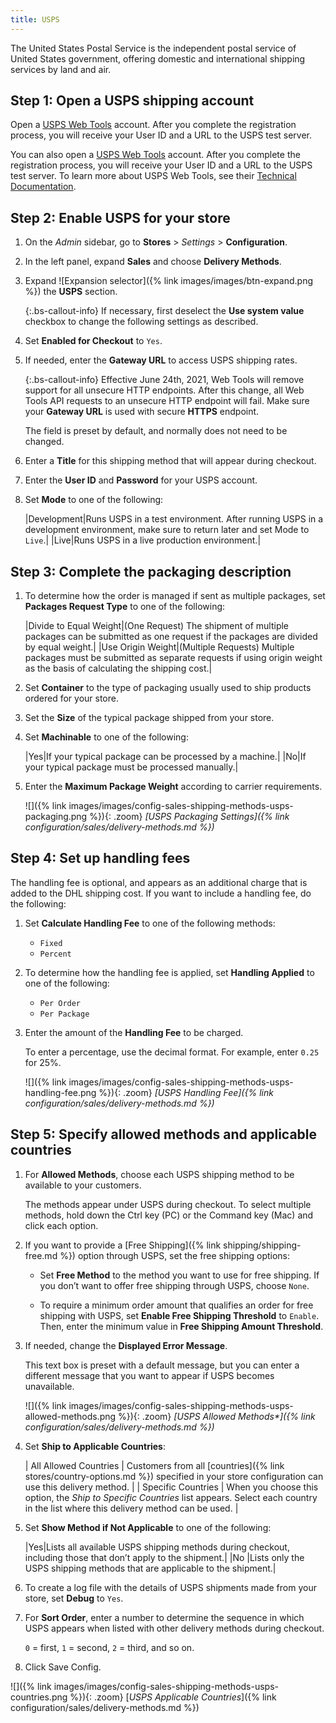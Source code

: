 ```yaml
---
title: USPS
---
```


The United States Postal Service is the independent postal service of United States government, offering domestic and international shipping services by land and air.

## Step 1: Open a USPS shipping account

Open a [USPS Web Tools][1] account. After you complete the registration process, you will receive your User ID and a URL to the USPS test server.

You can also open a [USPS Web Tools][1] account. After you complete the registration process, you will receive your User ID and a URL to the USPS test server. To learn more about USPS Web Tools, see their [Technical Documentation][2].

## Step 2: Enable USPS for your store

1. On the _Admin_ sidebar, go to **Stores** > _Settings_ > **Configuration**.

1. In the left panel, expand **Sales** and choose **Delivery Methods**.

1. Expand ![Expansion selector]({% link images/images/btn-expand.png %}) the **USPS** section.

   {:.bs-callout-info}
   If necessary, first deselect the **Use system value** checkbox to change the following settings as described.

1. Set **Enabled for Checkout** to `Yes`.

1. If needed, enter the **Gateway URL** to access USPS shipping rates.

   {:.bs-callout-info}
   Effective June 24th, 2021, Web Tools will remove support for all unsecure HTTP endpoints. After this change, all Web Tools API requests to an unsecure HTTP endpoint will fail. Make sure your **Gateway URL** is used with secure **HTTPS** endpoint.

   The field is preset by default, and normally does not need to be changed.

1. Enter a **Title** for this shipping method that will appear during checkout.

1. Enter the **User ID** and **Password** for your USPS account.

1. Set **Mode** to one of the following:

   |Development|Runs USPS in a test environment. After running USPS in a development environment, make sure to return later and set Mode to `Live`.|
   |Live|Runs USPS in a live production environment.|

## Step 3: Complete the packaging description

1. To determine how the order is managed if sent as multiple packages, set **Packages Request Type** to one of the following:

   |Divide to Equal Weight|(One Request) The shipment of multiple packages can be submitted as one request if the packages are divided by equal weight.|
   |Use Origin Weight|(Multiple Requests) Multiple packages must be submitted as separate requests if using origin weight as the basis of calculating the shipping cost.|

1. Set **Container** to the type of packaging usually used to ship products ordered for your store.

1. Set the **Size** of the typical package shipped from your store.

1. Set **Machinable** to one of the following:

   |Yes|If your typical package can be processed by a machine.|
   |No|If your typical package must be processed manually.|

1. Enter the **Maximum Package Weight** according to carrier requirements.

   ![]({% link images/images/config-sales-shipping-methods-usps-packaging.png %}){: .zoom}
   _[USPS Packaging Settings]({% link configuration/sales/delivery-methods.md %})_

## Step 4: Set up handling fees

The handling fee is optional, and appears as an additional charge that is added to the DHL shipping cost. If you want to include a handling fee, do the following:

1. Set **Calculate Handling Fee** to one of the following methods:

   * `Fixed`
   * `Percent`

1. To determine how the handling fee is applied, set **Handling Applied** to one of the following:

   * `Per Order`
   * `Per Package`

1. Enter the amount of the **Handling Fee** to be charged.

   To enter a percentage, use the decimal format. For example, enter `0.25` for 25%.

   ![]({% link images/images/config-sales-shipping-methods-usps-handling-fee.png %}){: .zoom}
   _[USPS Handling Fee]({% link configuration/sales/delivery-methods.md %})_

## Step 5: Specify allowed methods and applicable countries

1. For **Allowed Methods**, choose each USPS shipping method to be available to your customers.

   The methods appear under USPS during checkout. To select multiple methods, hold down the Ctrl key (PC) or the Command key (Mac) and click each option.

1. If you want to provide a [Free Shipping]({% link shipping/shipping-free.md %}) option through USPS, set the free shipping options:

   * Set **Free Method** to the method you want to use for free shipping. If you don’t want to offer free shipping through USPS, choose `None`.

   * To require a minimum order amount that qualifies an order for free shipping with USPS, set **Enable Free Shipping Threshold** to `Enable`. Then, enter the minimum value in **Free Shipping Amount Threshold**.

1. If needed, change the **Displayed Error Message**.

   This text box is preset with a default message, but you can enter a different message that you want to appear if USPS becomes unavailable.

   ![]({% link images/images/config-sales-shipping-methods-usps-allowed-methods.png %}){: .zoom}
   _[USPS Allowed Methods*]({% link configuration/sales/delivery-methods.md %})_

1. Set **Ship to Applicable Countries**:

   | All Allowed Countries | Customers from all [countries]({% link stores/country-options.md %}) specified in your store configuration can use this delivery method. |
   | Specific Countries | When you choose this option, the _Ship to Specific Countries_ list appears. Select each country in the list where this delivery method can be used. |

1. Set **Show Method if Not Applicable** to one of the following:

   |Yes|Lists all available USPS shipping methods during checkout, including those that don’t apply to the shipment.|
   |No |Lists only the USPS shipping methods that are applicable to the shipment.|

1. To create a log file with the details of USPS shipments made from your store, set **Debug** to `Yes`.

1. For **Sort Order**, enter a number to determine the sequence in which USPS appears when listed with other delivery methods during checkout.

   `0` = first, `1` = second, `2` = third, and so on.

1. Click <span class="btn">Save Config</span>.

![]({% link images/images/config-sales-shipping-methods-usps-countries.png %}){: .zoom}
[*USPS Applicable Countries*]({% link configuration/sales/delivery-methods.md %})

[1]: https://secure.shippingapis.com/registration/
[2]: https://www.usps.com/business/web-tools-apis/technical-documentation.htm
